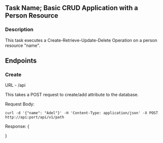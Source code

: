 ## Task Name; Basic CRUD Application with a Person Resource
### Description
This task executes a Create-Retrieve-Update-Delete    Operation on a person resource "name".

## Endpoints

### Create
URL - /api

This takes a POST request to create/add attribute to the database.

Request Body:
```
curl -d '{"name": "Adel"}' -H 'Content-Type: application/json' -X POST http://api:port/api/v1/path
```

Response: 
    {
    
}